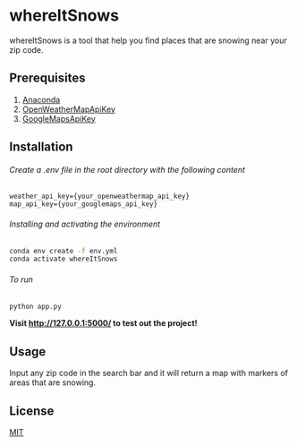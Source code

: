 # whereItSnows

whereItSnows is a tool that help you find places that are snowing near your zip code.

## Prerequisites

1. [Anaconda](https://www.anaconda.com/products/individual)
2. [OpenWeatherMapApiKey](https://openweathermap.org/api)
3. [GoogleMapsApiKey](https://developers.google.com/maps/documentation/javascript/get-api-key)

## Installation

###### Create a .env file in the root directory with the following content

```.env
weather_api_key={your_openweathermap_api_key}
map_api_key={your_googlemaps_api_key}
```

###### Installing and activating the environment

```bash
conda env create -f env.yml
conda activate whereItSnows
```

###### To run

```python
python app.py
```

**Visit http://127.0.0.1:5000/ to test out the project!**

## Usage

Input any zip code in the search bar and it will return a map with markers of areas that are snowing.

## License

[MIT](https://choosealicense.com/licenses/mit/)
